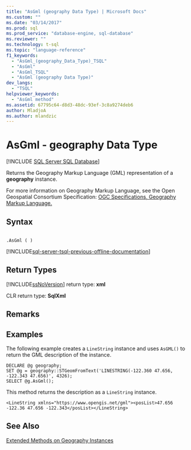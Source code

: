 ```yaml
---
title: "AsGml (geography Data Type) | Microsoft Docs"
ms.custom: ""
ms.date: "03/14/2017"
ms.prod: sql
ms.prod_service: "database-engine, sql-database"
ms.reviewer: ""
ms.technology: t-sql
ms.topic: "language-reference"
f1_keywords: 
  - "AsGml_(geography_Data_Type)_TSQL"
  - "AsGml"
  - "AsGml_TSQL"
  - "AsGml (geography Data Type)"
dev_langs: 
  - "TSQL"
helpviewer_keywords: 
  - "AsGml method"
ms.assetid: 67795c64-d8d3-48dc-93ef-3c8a9274deb6
author: MladjoA
ms.author: mlandzic 
---
```

#  AsGml - geography Data Type
[!INCLUDE [SQL Server SQL Database](../../includes/applies-to-version/sql-asdb.md)]

  Returns the Geography Markup Language (GML) representation of a **geography** instance.  
  
 For more information on Geography Markup Language, see the Open Geospatial Consortium Specification: [OGC Specifications, Geography Markup Language.](https://go.microsoft.com/fwlink/?LinkId=93629)  
  
## Syntax  
  
```  
  
.AsGml ( )  
```  

[!INCLUDE[sql-server-tsql-previous-offline-documentation](../../includes/sql-server-tsql-previous-offline-documentation.md)]

## Return Types  
 [!INCLUDE[ssNoVersion](../../includes/ssnoversion-md.md)] return type: **xml**  
  
 CLR return type: **SqlXml**  
  
## Remarks  
  
## Examples  
 The following example creates a `LineString` instance and uses `AsGML()` to return the GML description of the instance.  
  
```  
DECLARE @g geography;  
SET @g = geography::STGeomFromText('LINESTRING(-122.360 47.656, -122.343 47.656)', 4326);  
SELECT @g.AsGml();  
```  
  
 This method returns the description as a `LineString` instance.  
  
```  
<LineString xmlns="https://www.opengis.net/gml"><posList>47.656 -122.36 47.656 -122.343</posList></LineString>  
```  
  
## See Also  
 [Extended Methods on Geography Instances](../../t-sql/spatial-geography/extended-methods-on-geography-instances.md)  
  
  
